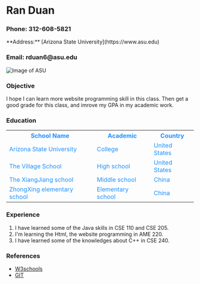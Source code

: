 <h1> Ran Duan </h1>
  <h3> Phone: 312-608-5821 </h3>
  **Address:**
  [Arizona State University](https://www.asu.edu)
  <h3> Email: rduan6@asu.edu </h3>
  
  ![Image of ASU](https://www.google.com/url?sa=i&url=https%3A%2F%2Fwww.abc15.com%2Fsports%2Fformer-asu-assistant-coach-anthony-coleman-mentioned-during-ncaa-hoops-trial&psig=AOvVaw362DaeE_gCsf8LnKoyvGi7&ust=1583281060627000&source=images&cd=vfe&ved=0CAIQjRxqFwoTCPi7seiD_ecCFQAAAAAdAAAAABAD)
 
 
### Objective
 I hope I can learn more website programming skill in this class. Then get a good grade for this class, and imrove my GPA in my academic work.
  
### Education

<article>
  <table style="color:DodgerBlue;">
    <tr>
      <th>School Name</th>
      <th>Academic</th>
      <th>Country</th>
    </tr>
    <tr>
      <td>Arizona State University</td>
      <td>College</td>
      <td>United States</td>
    </tr>
    <tr>
      <td>The Village School</td>
      <td>High school</td>
      <td>United States</td>
    </tr>
    <tr>
      <td>The XiangJiang school</td>
      <td>Middle school</td>
      <td>China</td>
    </tr>
    <tr>
      <td>ZhongXing elementary school</td>
      <td>Elementary school</td>
      <td>China</td>
    </tr>
</table>
</article>

### Experience

1. I have learned some of the Java skills in CSE 110 and CSE 205.
2. I'm learning the Html, the website programming in AME 220.
3. I have learned some of the knowledges about C++ in CSE 240.

### References

* [W3schools](https://www.w3schools.com/colors/colors_names.asp)
* [GIT](https://github.com/tejaswigowda/ame220Spring2020/tree/master/ASSIGNMENTS/A3)
